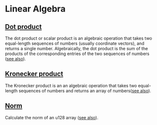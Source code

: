 # Linear Algebra

## [Dot product](./src/dot.cairo)

The dot product or scalar product is an algebraic operation that takes two equal-length sequences of numbers (usually coordinate vectors), and returns a single number. Algebraically, the dot product is the sum of the products of the corresponding entries of the two sequences of numbers ([see also](https://en.wikipedia.org/wiki/Dot_product)).

## [Kronecker product](./src/kron.cairo)

The Kronecker product is an an algebraic operation that takes two equal-length sequences of numbers and returns an array of numbers([see also](https://numpy.org/doc/stable/reference/generated/numpy.kron.html)).

## [Norm](./src/norm.cairo)

Calculate the norm of an u128 array ([see also](https://numpy.org/doc/stable/reference/generated/numpy.linalg.norm.html)).
